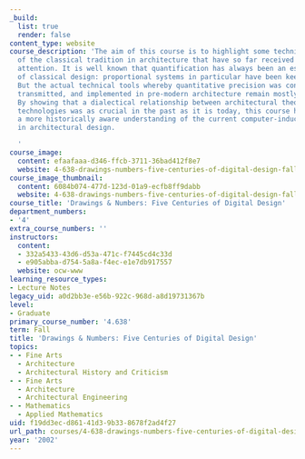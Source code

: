 ```yaml
---
_build:
  list: true
  render: false
content_type: website
course_description: 'The aim of this course is to highlight some technical aspects
  of the classical tradition in architecture that have so far received only sporadic
  attention. It is well known that quantification has always been an essential component
  of classical design: proportional systems in particular have been keenly investigated.
  But the actual technical tools whereby quantitative precision was conceived, represented,
  transmitted, and implemented in pre-modern architecture remain mostly unexplored.
  By showing that a dialectical relationship between architectural theory and data-processing
  technologies was as crucial in the past as it is today, this course hopes to promote
  a more historically aware understanding of the current computer-induced transformations
  in architectural design.

  '
course_image:
  content: efaafaaa-d346-ffcb-3711-36bad412f8e7
  website: 4-638-drawings-numbers-five-centuries-of-digital-design-fall-2002
course_image_thumbnail:
  content: 6084b074-477d-123d-01a9-ecfb8ff9dabb
  website: 4-638-drawings-numbers-five-centuries-of-digital-design-fall-2002
course_title: 'Drawings & Numbers: Five Centuries of Digital Design'
department_numbers:
- '4'
extra_course_numbers: ''
instructors:
  content:
  - 332a5433-43d6-d53a-471c-f7445cd4c33d
  - e905abba-d754-5a8a-f4ec-e1e7db917557
  website: ocw-www
learning_resource_types:
- Lecture Notes
legacy_uid: a0d2bb3e-e56b-922c-968d-a8d19731367b
level:
- Graduate
primary_course_number: '4.638'
term: Fall
title: 'Drawings & Numbers: Five Centuries of Digital Design'
topics:
- - Fine Arts
  - Architecture
  - Architectural History and Criticism
- - Fine Arts
  - Architecture
  - Architectural Engineering
- - Mathematics
  - Applied Mathematics
uid: f19dd3ec-d861-41d3-9b33-8678f2ad4f27
url_path: courses/4-638-drawings-numbers-five-centuries-of-digital-design-fall-2002
year: '2002'
---
```

